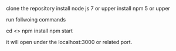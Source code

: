 clone the repository 
install node js 7 or upper 
install npm 5 or upper

run follwoing commands 

cd <<project folder>>
npm install
npm start

it will open under the localhost:3000 or related port. 
